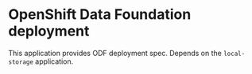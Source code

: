 # OpenShift Data Foundation deployment

This application provides ODF deployment spec. Depends on the `local-storage` application.
